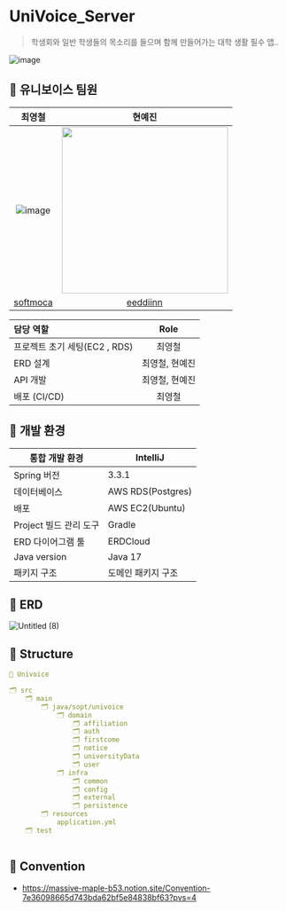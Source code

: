 # UniVoice_Server
> 학생회와 일반 학생들의 목소리를 들으며 함께 만들어가는 대학 생활 필수 앱..

![image](https://github.com/Team-UniVoice/UniVoice_Server/assets/137388764/7b8e3956-5059-4f6b-8db3-442341558f02)



## 🏫 유니보이스 팀원
|                             최영철                         |                                                                현예진                                                                 |
| :----------------------------------------------------------: |:----------------------------------------------------------------------------------------------------------------------------------:|
| ![image](https://github.com/Team-UniVoice/UniVoice_Server/assets/137388764/d0d09b19-3948-4559-911a-902e54d0ff82) | <img src="https://github.com/SOPT-33RD-APP-NAVERPAY/NaverPay-Server/assets/80024278/f38b7a70-1bf3-48b6-ad8a-05a1deb165be" width="300"/> |
|              [softmoca](https://github.com/softmoca)               |                                             [eeddiinn](https://github.com/eeddiinn)


| 담당 역할              |   Role   |
|:-------------------|:--------:|
| 프로젝트 초기 세팅(EC2 , RDS)       |   최영철   |
| ERD 설계              |   최영철, 현예진    |
| API 개발              |   최영철, 현예진    |
| 배포 (CI/CD)                |   최영철   |

## 🏫 개발 환경

| 통합 개발 환경 | IntelliJ |
| --- | --- |
| Spring 버전 | 3.3.1 |
| 데이터베이스 | AWS RDS(Postgres) |
| 배포 | AWS EC2(Ubuntu) |
| Project 빌드 관리 도구 | Gradle |
| ERD 다이어그램 툴 | ERDCloud |
| Java version | Java 17 |
| 패키지 구조 | 도메인 패키지 구조 |

## 🏫 ERD
![Untitled (8)](https://github.com/Team-UniVoice/UniVoice_Server/assets/137388764/4f717348-404e-4a94-9da4-121f2166bf17)


## 🏫 Structure

```yaml
📂 Univoice

🗂 src
    🗂 main
        🗂 java/sopt/univoice
            🗂 domain
                🗂 affiliation
                🗂 auth
                🗂 firstcome
                🗂 notice
                🗂 universityData
                🗂 user
            🗂 infra
                🗂 common
                🗂 config
                🗂 external
                🗂 persistence
        🗂 resources
            application.yml
    🗂 test 
    
```


## 🏫 Convention
- https://massive-maple-b53.notion.site/Convention-7e36098665d743bda62bf5e84838bf63?pvs=4
